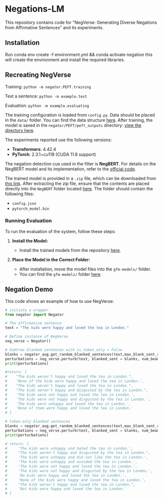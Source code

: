 # Negations-LM

This repository contains code for "NegVerse: Generating Diverse Negations from Affirmative Sentences" and its experiments. 

## Installation 
Run conda env create -f environment.yml && conda activate negation this will create the environment and install the required libraries. 

## Recreating NegVerse
Training: `python -m negator.PEFT.training`

Test a sentence: `python -m example.test`

Evaluation: `python -m example.evaluating`

The training configuration is loaded from `config.py`. Data should be placed in the `data/` folder. You can find the data structure [here](https://github.com/DarianRodriguez/Negations-LM/tree/main/negator/data). After training, the model is saved in the `negator/PEFT/peft_outputs` directory: [view the directory here](https://github.com/DarianRodriguez/Negations-LM/tree/main/negator/PEFT/peft_outputs).


The experiments reported use the following versions:

- **Transformers**: 4.42.4
- **PyTorch**: 2.3.1+cu118 (CUDA 11.8 support) 

The negation detection cue used in the filter is **NegBERT**. For details on the NegBERT model and its implementation, refer to the [official code](https://github.com/adityak6798/Transformers-For-Negation-and-Speculation).

The trained model is provided in a `.zip` file, which can be downloaded from [this link](https://drive.google.com/file/d/1gmvAvaBC9ozqQdIBF1MOMLXdU3ljJrI_/view?usp=drive_link). After extracting the zip file, ensure that the contents are placed directly into the `NegBERT` folder located [here](https://github.com/DarianRodriguez/Negations-LM/tree/main/negator/selectors/NegBERT). The folder should contain the following files:

- `config.json`
- `pytorch_model.bin`

### Running Evaluation

To run the evaluation of the system, follow these steps:

1. **Install the Model:**
   - Install the trained models from the repository [here](https://github.com/kokeman/SOME).

2. **Place the Model in the Correct Folder:**
   - After installation, move the model files into the `gfm-models/` folder.
   - You can find the `gfm-models/` folder [here](https://github.com/DarianRodriguez/Negations-LM/tree/main/negator/Evaluation/gfm-models).

## Negation Demo
This code shows an example of how to use NegVerse:

```py
# initiate a wrapper.
from negator import Negator

# The affirmative sentence
text = "The kids were happy and loved the tea in London."

# Define instance of NegVerse
neg_verse = Negator()

# Subtree blanked sentences with is_token_only = False
blanks = negator_aug.get_random_blanked_sentences(text,max_blank_sent_count=6, max_blank_block = 2,is_token_only = False)
perturbations = neg_verse.perturb(text, blanked_sent = blanks, num_beams=5)
print(perturbations)

#return: [
#    "The kids weren't happy and loved the tea in London.",
#    'None of the kids were happy and loved the tea in London.',
#    "The kids weren't happy and loved the tea in London.",
#    "The kids weren't happy and disgusted by the tea in London.",
#    'The kids were not happy and loved the tea in London.',
#    'The kids were not happy and disgusted by the tea in London.',
#    'The kids were unhappy and loved the tea in London.',
#    'None of them were happy and loved the tea in London.'
# ]

# token-only blanked sentences
blanks = negator_aug.get_random_blanked_sentences(text,max_blank_sent_count=6, max_blank_block = 2,is_token_only = True)
perturbations = neg_verse.perturb(text, blanked_sent = blanks, num_beams=5)
print(perturbations)

# return: [
#     'The kids were unhappy and hated the tea in London.',
#     "The kids weren't happy and disgusted by the tea in London.",
#     'The kids were unhappy and did not like the tea in London.',
#     'The kids were unhappy and avoided the tea in London.',
#     'The kids were not happy and loved the tea in London.',
#     'The kids were not happy and disgusted by the tea in London.',
#     'No kids were happy and loved the tea in London.',
#     'None of the kids were happy and loved the tea in London.',
#     "The kids weren't happy and loved the tea in London.",
#     'Not kids were happy and loved the tea in London.'
# ]

```